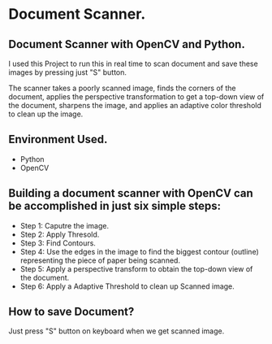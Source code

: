 # Document Scanner.

## Document Scanner with OpenCV and Python.

I used this Project to run this in real time to scan document and save these images by pressing just "S" button.

The scanner takes a poorly scanned image, finds the corners of the document, applies the perspective transformation to get a top-down view of the document, sharpens the image, and applies an adaptive color threshold to clean up the image.

## Environment Used.
* Python
* OpenCV

## Building a document scanner with OpenCV can be accomplished in just six simple steps:

* Step 1: Caputre the image.
* Step 2: Apply Thresold.
* Step 3: Find Contours.
* Step 4: Use the edges in the image to find the biggest contour (outline) representing the piece of paper being scanned.
* Step 5: Apply a perspective transform to obtain the top-down view of the document.
* Step 6: Apply a Adaptive Threshold to clean up Scanned image.

## How to save Document?

Just press "S" button on keyboard when we get scanned image.
